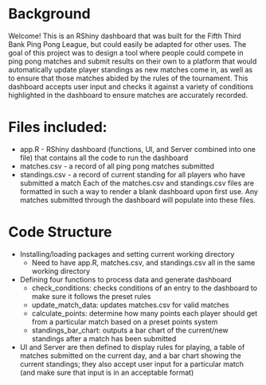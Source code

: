 # Background
Welcome! This is an RShiny dashboard that was built for the Fifth Third Bank Ping Pong League, but could easily be adapted for other uses. The goal of this project was to design a tool where people could compete in ping pong matches and submit results on their own to a platform that would automatically update player standings as new matches come in, as well as to ensure that those matches abided by the rules of the tournament. This dashboard accepts user input and checks it against a variety of conditions highlighted in the dashboard to ensure matches are accurately recorded.

# Files included:
- app.R - RShiny dashboard (functions, UI, and Server combined into one file) that contains all the code to run the dashboard
- matches.csv - a record of all ping pong matches submitted
- standings.csv - a record of current standing for all players who have submitted a match
Each of the matches.csv and standings.csv files are formatted in such a way to render a blank dashboard upon first use. Any matches submitted through the dashboard will populate into these files.

# Code Structure
- Installing/loading packages and setting current working directory 
  - Need to have app.R, matches.csv, and standings.csv all in the same working directory
- Defining four functions to process data and generate dashboard
  - check_conditions: checks conditions of an entry to the dashboard to make sure it follows the preset rules
  - update_match_data: updates matches.csv for valid matches
  - calculate_points: determine how many points each player should get from a particular match based on a preset points system
  - standings_bar_chart: outputs a bar chart of the current/new standings after a match has been submitted
- UI and Server are then defined to display rules for playing, a table of matches submitted on the current day, and a bar chart showing the current standings; they also accept user input for a particular match (and make sure that input is in an acceptable format)
